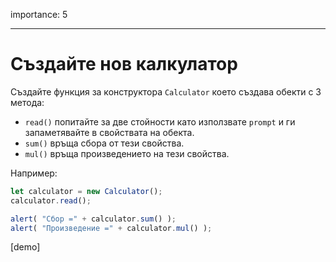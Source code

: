 importance: 5

---

# Създайте нов калкулатор

Създайте функция за конструктора `Calculator` което създава обекти с 3 метода:

- `read()` попитайте за две стойности като използвате `prompt` и ги запаметявайте в свойствата на обекта.
- `sum()` връща сбора от тези свойства.
- `mul()` връща произведението на тези свойства.

Например:

```js
let calculator = new Calculator();
calculator.read();

alert( "Сбор =" + calculator.sum() );
alert( "Произведение =" + calculator.mul() );
```

[demo]
